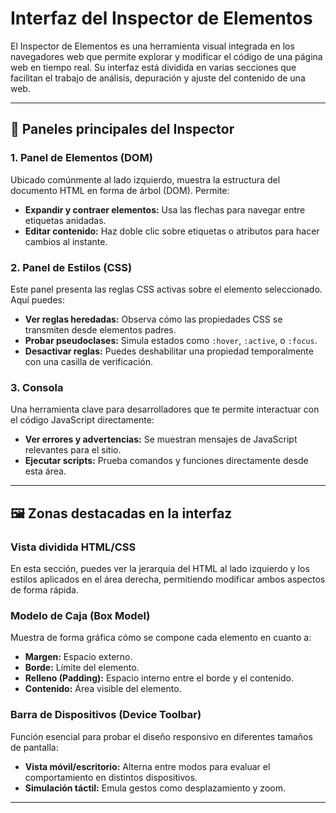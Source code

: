 # Interfaz del Inspector de Elementos

El Inspector de Elementos es una herramienta visual integrada en los navegadores web que permite explorar y modificar el código de una página web en tiempo real. Su interfaz está dividida en varias secciones que facilitan el trabajo de análisis, depuración y ajuste del contenido de una web.

---

## 🧩 Paneles principales del Inspector

### 1. Panel de Elementos (DOM)
Ubicado comúnmente al lado izquierdo, muestra la estructura del documento HTML en forma de árbol (DOM). Permite:

- **Expandir y contraer elementos:** Usa las flechas para navegar entre etiquetas anidadas.
- **Editar contenido:** Haz doble clic sobre etiquetas o atributos para hacer cambios al instante.

### 2. Panel de Estilos (CSS)
Este panel presenta las reglas CSS activas sobre el elemento seleccionado. Aquí puedes:

- **Ver reglas heredadas:** Observa cómo las propiedades CSS se transmiten desde elementos padres.
- **Probar pseudoclases:** Simula estados como `:hover`, `:active`, o `:focus`.
- **Desactivar reglas:** Puedes deshabilitar una propiedad temporalmente con una casilla de verificación.

### 3. Consola
Una herramienta clave para desarrolladores que te permite interactuar con el código JavaScript directamente:

- **Ver errores y advertencias:** Se muestran mensajes de JavaScript relevantes para el sitio.
- **Ejecutar scripts:** Prueba comandos y funciones directamente desde esta área.

---

## 🖼️ Zonas destacadas en la interfaz

### Vista dividida HTML/CSS
En esta sección, puedes ver la jerarquía del HTML al lado izquierdo y los estilos aplicados en el área derecha, permitiendo modificar ambos aspectos de forma rápida.

### Modelo de Caja (Box Model)
Muestra de forma gráfica cómo se compone cada elemento en cuanto a:

- **Margen:** Espacio externo.
- **Borde:** Límite del elemento.
- **Relleno (Padding):** Espacio interno entre el borde y el contenido.
- **Contenido:** Área visible del elemento.

### Barra de Dispositivos (Device Toolbar)
Función esencial para probar el diseño responsivo en diferentes tamaños de pantalla:

- **Vista móvil/escritorio:** Alterna entre modos para evaluar el comportamiento en distintos dispositivos.
- **Simulación táctil:** Emula gestos como desplazamiento y zoom.

---


